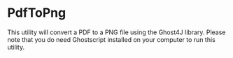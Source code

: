 PdfToPng
========

This utility will convert a PDF to a PNG file using the Ghost4J library. Please note that you do need Ghostscript installed on your computer to run this utility.
